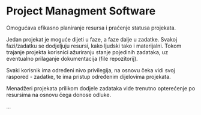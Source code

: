 # Project Managment Software

Omogućava efikasno planiranje resursa i praćenje statusa projekata. 

Jedan projekat je moguće dijeti u faze, a faze dalje u zadatke. Svakoj fazi/zadatku se dodjeljuju resursi, kako ljudski tako i materijalni. Tokom trajanje projekta korisnici ažuriranju stanje pojedinih zadataka, uz eventualno prilaganje dokumentacija (file repozitorij). 

Svaki korisnik ima određeni nivo privilegija, na osnovu čeka vidi svoj raspored - zadatke, te ima pristup određenim dijelovima projekata.

Menadžeri projekata prilikom dodjele zadataka vide trenutno opterećenje po resursima na osnovu čega donose odluke.

...


